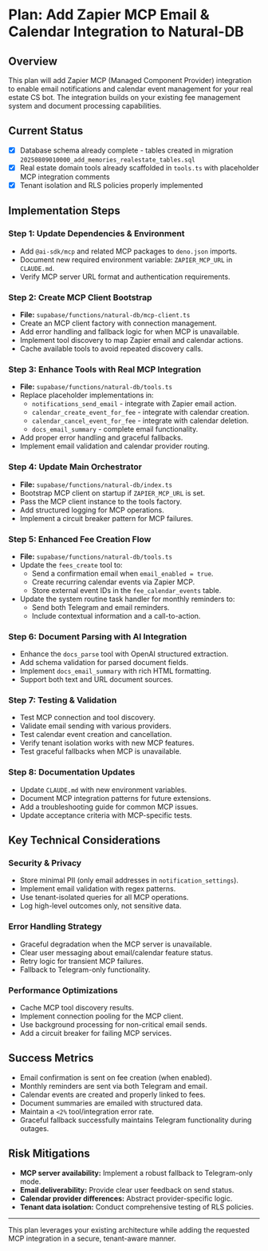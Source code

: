 # Plan: Add Zapier MCP Email & Calendar Integration to Natural-DB

## Overview
This plan will add Zapier MCP (Managed Component Provider) integration to enable email notifications and calendar event management for your real estate CS bot. The integration builds on your existing fee management system and document processing capabilities.

## Current Status
- [x] Database schema already complete - tables created in migration `20250809010000_add_memories_realestate_tables.sql`
- [x] Real estate domain tools already scaffolded in `tools.ts` with placeholder MCP integration comments
- [x] Tenant isolation and RLS policies properly implemented

## Implementation Steps

### Step 1: Update Dependencies & Environment
- Add `@ai-sdk/mcp` and related MCP packages to `deno.json` imports.
- Document new required environment variable: `ZAPIER_MCP_URL` in `CLAUDE.md`.
- Verify MCP server URL format and authentication requirements.

### Step 2: Create MCP Client Bootstrap
- **File:** `supabase/functions/natural-db/mcp-client.ts`
- Create an MCP client factory with connection management.
- Add error handling and fallback logic for when MCP is unavailable.
- Implement tool discovery to map Zapier email and calendar actions.
- Cache available tools to avoid repeated discovery calls.

### Step 3: Enhance Tools with Real MCP Integration
- **File:** `supabase/functions/natural-db/tools.ts`
- Replace placeholder implementations in:
    - `notifications_send_email` - integrate with Zapier email action.
    - `calendar_create_event_for_fee` - integrate with calendar creation.
    - `calendar_cancel_event_for_fee` - integrate with calendar deletion.
    - `docs_email_summary` - complete email functionality.
- Add proper error handling and graceful fallbacks.
- Implement email validation and calendar provider routing.

### Step 4: Update Main Orchestrator
- **File:** `supabase/functions/natural-db/index.ts`
- Bootstrap MCP client on startup if `ZAPIER_MCP_URL` is set.
- Pass the MCP client instance to the tools factory.
- Add structured logging for MCP operations.
- Implement a circuit breaker pattern for MCP failures.

### Step 5: Enhanced Fee Creation Flow
- **File:** `supabase/functions/natural-db/tools.ts`
- Update the `fees_create` tool to:
    - Send a confirmation email when `email_enabled = true`.
    - Create recurring calendar events via Zapier MCP.
    - Store external event IDs in the `fee_calendar_events` table.
- Update the system routine task handler for monthly reminders to:
    - Send both Telegram and email reminders.
    - Include contextual information and a call-to-action.

### Step 6: Document Parsing with AI Integration
- Enhance the `docs_parse` tool with OpenAI structured extraction.
- Add schema validation for parsed document fields.
- Implement `docs_email_summary` with rich HTML formatting.
- Support both text and URL document sources.

### Step 7: Testing & Validation
- Test MCP connection and tool discovery.
- Validate email sending with various providers.
- Test calendar event creation and cancellation.
- Verify tenant isolation works with new MCP features.
- Test graceful fallbacks when MCP is unavailable.

### Step 8: Documentation Updates
- Update `CLAUDE.md` with new environment variables.
- Document MCP integration patterns for future extensions.
- Add a troubleshooting guide for common MCP issues.
- Update acceptance criteria with MCP-specific tests.

## Key Technical Considerations

### Security & Privacy
- Store minimal PII (only email addresses in `notification_settings`).
- Implement email validation with regex patterns.
- Use tenant-isolated queries for all MCP operations.
- Log high-level outcomes only, not sensitive data.

### Error Handling Strategy
- Graceful degradation when the MCP server is unavailable.
- Clear user messaging about email/calendar feature status.
- Retry logic for transient MCP failures.
- Fallback to Telegram-only functionality.

### Performance Optimizations
- Cache MCP tool discovery results.
- Implement connection pooling for the MCP client.
- Use background processing for non-critical email sends.
- Add a circuit breaker for failing MCP services.

## Success Metrics
- Email confirmation is sent on fee creation (when enabled).
- Monthly reminders are sent via both Telegram and email.
- Calendar events are created and properly linked to fees.
- Document summaries are emailed with structured data.
- Maintain a `<2%` tool/integration error rate.
- Graceful fallback successfully maintains Telegram functionality during outages.

## Risk Mitigations
- **MCP server availability:** Implement a robust fallback to Telegram-only mode.
- **Email deliverability:** Provide clear user feedback on send status.
- **Calendar provider differences:** Abstract provider-specific logic.
- **Tenant data isolation:** Conduct comprehensive testing of RLS policies.

***

This plan leverages your existing architecture while adding the requested MCP integration in a secure, tenant-aware manner.